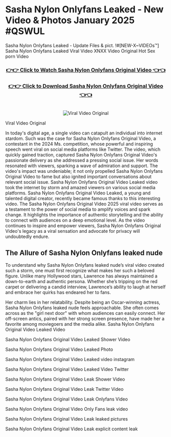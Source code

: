 # Sasha Nylon Onlyfans Leaked - New Video & Photos January 2025 #QSWUL

Sasha Nylon Onlyfans Leaked - Update Files & pict. !#[NEW-X~VIDEOs™] Sasha Nylon Onlyfans Leaked Viral Video XNXX Video Original Hot Sex porn Video
<br>
<div align="center">
<h3><a href="https://links2leaks.com?utm_source=sashanylon&utm_medium=gitlong" rel="nofollow">👉👉 Click to Watch Sasha Nylon Onlyfans Original Video 👈👈</a></h3>
<h3><a href="https://links2leaks.com?utm_source=sashanylon&utm_medium=gitlong" rel="nofollow">👉👉 Click to Download Sasha Nylon Onlyfans Original Video 👈👈</a></h3>
<br>
<a href="https://links2leaks.com?utm_source=sashanylon&utm_medium=gitlong" rel="nofollow"><img src="https://i.ibb.co/Gkj2r4b/banner.png" alt="Viral Video Original" style="max-width: 100%; display: inline-block;" data-target="animated-image.originalImage"></a>
</div>

Viral Video Original

In today's digital age, a single video can catapult an individual into internet stardom. Such was the case for Sasha Nylon Onlyfans Original Video, a contestant in the 2024 Ms. competition, whose powerful and inspiring speech went viral on social media platforms like Twitter.
The video, which quickly gained traction, captured Sasha Nylon Onlyfans Original Video's passionate delivery as she addressed a pressing social issue. Her words resonated with viewers, sparking a wave of admiration and support. The video's impact was undeniable; it not only propelled Sasha Nylon Onlyfans Original Video to fame but also ignited important conversations about relevant social issue.
Sasha Nylon Onlyfans Original Video Leaked video took the internet by storm and amazed viewers on various social media platforms. Sasha Nylon Onlyfans Original Video Leaked, a young and talented digital creator, recently became famous thanks to this interesting video.
The Sasha Nylon Onlyfans Original Video 2025 viral video serves as a testament to the power of social media to amplify voices and spark change. It highlights the importance of authentic storytelling and the ability to connect with audiences on a deep emotional level. As the video continues to inspire and empower viewers, Sasha Nylon Onlyfans Original Video's legacy as a viral sensation and advocate for privacy will undoubtedly endure.

<h2>The Allure of Sasha Nylon Onlyfans leaked nude</h2>


To understand why Sasha Nylon Onlyfans leaked nude’s viral video created such a storm, one must first recognize what makes her such a beloved figure. Unlike many Hollywood stars, Lawrence has always maintained a down-to-earth and authentic persona. Whether she’s tripping on the red carpet or delivering a candid interview, Lawrence’s ability to laugh at herself and embrace her quirks has endeared her to fans.

Her charm lies in her relatability. Despite being an Oscar-winning actress, Sasha Nylon Onlyfans leaked nude feels approachable. She often comes across as the "girl next door" with whom audiences can easily connect. Her off-screen antics, paired with her strong screen presence, have made her a favorite among moviegoers and the media alike.
Sasha Nylon Onlyfans Original Video Leaked Video

Sasha Nylon Onlyfans Original Video Leaked Shower Video

Sasha Nylon Onlyfans Original Video Leaked Photo

Sasha Nylon Onlyfans Original Video Leaked video instagram

Sasha Nylon Onlyfans Original Video Leaked Video Twitter

Sasha Nylon Onlyfans Original Video Leak Shower Video

Sasha Nylon Onlyfans Original Video Leak Twitter Video

Sasha Nylon Onlyfans Original Video Leak Onlyfans Video

Sasha Nylon Onlyfans Original Video Only Fans leak video

Sasha Nylon Onlyfans Original Video Leak leaked pictures

Sasha Nylon Onlyfans Original Video Leak explicit content leak